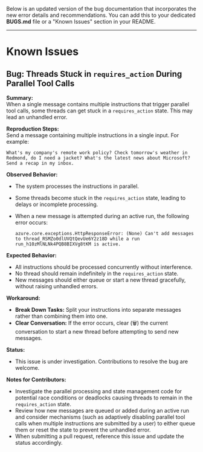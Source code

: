 Below is an updated version of the bug documentation that incorporates the new error details and recommendations. You can add this to your dedicated **BUGS.md** file or a "Known Issues" section in your README.

---

# Known Issues

## Bug: Threads Stuck in `requires_action` During Parallel Tool Calls

**Summary:**  
When a single message contains multiple instructions that trigger parallel tool calls, some threads can get stuck in a `requires_action` state. This may lead an unhandled error.

**Reproduction Steps:**  
Send a message containing multiple instructions in a single input. For example:

```plaintext
What's my company's remote work policy? Check tomorrow's weather in Redmond, do I need a jacket? What's the latest news about Microsoft? Send a recap in my inbox.
```

**Observed Behavior:**  
- The system processes the instructions in parallel.
- Some threads become stuck in the `requires_action` state, leading to delays or incomplete processing.
- When a new message is attempted during an active run, the following error occurs:

  ```plaintext
  azure.core.exceptions.HttpResponseError: (None) Can't add messages to thread_RSMZo0dlUVQtQevUe6Y2z18D while a run run_h10zMlNLNk4PQB8BIXVg8tKM is active.
  ```

**Expected Behavior:**  
- All instructions should be processed concurrently without interference.
- No thread should remain indefinitely in the `requires_action` state.
- New messages should either queue or start a new thread gracefully, without raising unhandled errors.

**Workaround:**  
- **Break Down Tasks:** Split your instructions into separate messages rather than combining them into one.  
- **Clear Conversation:** If the error occurs, clear (🗑️) the current conversation to start a new thread before attempting to send new messages.

**Status:**  
- This issue is under investigation. Contributions to resolve the bug are welcome.

**Notes for Contributors:**  
- Investigate the parallel processing and state management code for potential race conditions or deadlocks causing threads to remain in the `requires_action` state.
- Review how new messages are queued or added during an active run and consider mechanisms (such as adaptively disabling parallel tool calls when multiple instructions are submitted by a user) to either queue them or reset the state to prevent the unhandled error.
- When submitting a pull request, reference this issue and update the status accordingly.